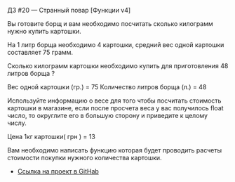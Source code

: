 ДЗ #20 — Странный повар [Функции v4]

Вы готовите борщ и вам необходимо посчитать сколько килограмм нужно купить картошки.

На 1 литр борща необходимо 4 картошки, средний вес одной картошки составляет 75 грамм.

Сколько килограмм картошки необходимо купить для приготовления 48 литров борща ?

Вес одной картошки (гр.) = 75
Количество литров борща (л.) = 48

Используйте информацию о весе для того чтобы посчитать стоимость картошки в магазине, если после просчета веса у вас получилось float число, то округлите его в большую сторону и приведите к целому числу.

Цена 1кг картошки( грн )  = 13

Вам необходимо написать функцию которая будет проводить расчеты стоимости покупки нужного количества картошки.



* [Ссылка на проект в GitHab](https://github.com/EShka0707/js_studies.git)
